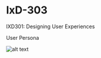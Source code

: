 # IxD-303
IXD301: Designing User Experiences

User Persona

![alt text](https://github.com/Hannah02/IxD-303/UserPersona.jpg)
